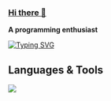### [Hi there 👋](https://beriholic.xyz)

**A programming enthusiast**

[![Typing SVG](https://readme-typing-svg.demolab.com?font=Fira+Code&pause=1000&color=000000&width=435&lines=%E8%87%AA%E7%84%B6%E8%B5%A0%E4%BA%88%E4%BD%A0%EF%BC%8C%E6%A0%91%E5%86%A0%E5%BE%AE%E9%A3%8E%EF%BC%8C%E8%82%A9%E5%A4%B4%E7%9A%84%E6%9A%B4%E9%9B%A8;%E7%89%87%E5%88%BB%E5%90%8E%E7%94%9F%E6%88%90%EF%BC%8C%E5%B9%B3%E8%A1%A1%E5%BF%A0%E8%AF%9A%EF%BC%8C%E4%B8%8D%E6%81%AF%E7%9A%84%E8%BA%AB%E4%BD%93)](https://git.io/typing-svg)

## Languages & Tools

<p align="left">
  <a href="https://skillicons.dev">
    <img src="https://skillicons.dev/icons?i=neovim,go,java,kotlin,react,vue,tailwind,arch" />
  </a>
</p>

